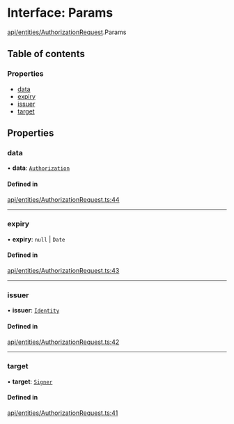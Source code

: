 # Interface: Params

[api/entities/AuthorizationRequest](../wiki/api.entities.AuthorizationRequest).Params

## Table of contents

### Properties

- [data](../wiki/api.entities.AuthorizationRequest.Params#data)
- [expiry](../wiki/api.entities.AuthorizationRequest.Params#expiry)
- [issuer](../wiki/api.entities.AuthorizationRequest.Params#issuer)
- [target](../wiki/api.entities.AuthorizationRequest.Params#target)

## Properties

### data

• **data**: [`Authorization`](../wiki/types#authorization)

#### Defined in

[api/entities/AuthorizationRequest.ts:44](https://github.com/PolymeshAssociation/polymesh-sdk/blob/95e180d2/src/api/entities/AuthorizationRequest.ts#L44)

___

### expiry

• **expiry**: ``null`` \| `Date`

#### Defined in

[api/entities/AuthorizationRequest.ts:43](https://github.com/PolymeshAssociation/polymesh-sdk/blob/95e180d2/src/api/entities/AuthorizationRequest.ts#L43)

___

### issuer

• **issuer**: [`Identity`](../wiki/api.entities.Identity.Identity)

#### Defined in

[api/entities/AuthorizationRequest.ts:42](https://github.com/PolymeshAssociation/polymesh-sdk/blob/95e180d2/src/api/entities/AuthorizationRequest.ts#L42)

___

### target

• **target**: [`Signer`](../wiki/types#signer)

#### Defined in

[api/entities/AuthorizationRequest.ts:41](https://github.com/PolymeshAssociation/polymesh-sdk/blob/95e180d2/src/api/entities/AuthorizationRequest.ts#L41)
